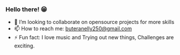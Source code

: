### Hello there! 😁

- 👯 I’m looking to collaborate on opensource projects for more skills
- 📫 How to reach me: buteranelly250@gmail.com
- ⚡ Fun fact: I love music and Trying out new things, Challenges are exciting.

